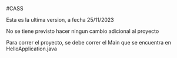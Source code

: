 #CASS

Esta es la ultima version, a fecha 25/11/2023

No se tiene previsto hacer ningun cambio adicional al proyecto

Para correr el proyecto, se debe correr el Main que se encuentra en HelloApplication.java

